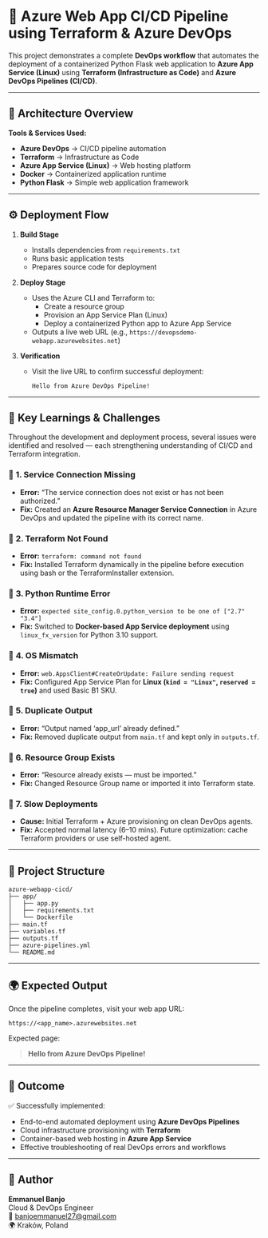 # 🚀 Azure Web App CI/CD Pipeline using Terraform & Azure DevOps

This project demonstrates a complete **DevOps workflow** that automates the deployment of a containerized Python Flask web application to **Azure App Service (Linux)** using **Terraform (Infrastructure as Code)** and **Azure DevOps Pipelines (CI/CD)**.

---

## 🧩 Architecture Overview

**Tools & Services Used:**
- **Azure DevOps** → CI/CD pipeline automation  
- **Terraform** → Infrastructure as Code  
- **Azure App Service (Linux)** → Web hosting platform  
- **Docker** → Containerized application runtime  
- **Python Flask** → Simple web application framework  

---

## ⚙️ Deployment Flow

1. **Build Stage**
   - Installs dependencies from `requirements.txt`
   - Runs basic application tests
   - Prepares source code for deployment

2. **Deploy Stage**
   - Uses the Azure CLI and Terraform to:
     - Create a resource group
     - Provision an App Service Plan (Linux)
     - Deploy a containerized Python app to Azure App Service
   - Outputs a live web URL (e.g., `https://devopsdemo-webapp.azurewebsites.net`)

3. **Verification**
   - Visit the live URL to confirm successful deployment:
     ```
     Hello from Azure DevOps Pipeline!
     ```

---

## 🧠 Key Learnings & Challenges

Throughout the development and deployment process, several issues were identified and resolved — each strengthening understanding of CI/CD and Terraform integration.

### 🔹 **1. Service Connection Missing**
- **Error:** “The service connection does not exist or has not been authorized.”
- **Fix:** Created an **Azure Resource Manager Service Connection** in Azure DevOps and updated the pipeline with its correct name.

### 🔹 **2. Terraform Not Found**
- **Error:** `terraform: command not found`
- **Fix:** Installed Terraform dynamically in the pipeline before execution using bash or the TerraformInstaller extension.

### 🔹 **3. Python Runtime Error**
- **Error:** `expected site_config.0.python_version to be one of ["2.7" "3.4"]`
- **Fix:** Switched to **Docker-based App Service deployment** using `linux_fx_version` for Python 3.10 support.

### 🔹 **4. OS Mismatch**
- **Error:** `web.AppsClient#CreateOrUpdate: Failure sending request`
- **Fix:** Configured App Service Plan for **Linux (`kind = "Linux"`, `reserved = true`)** and used Basic B1 SKU.

### 🔹 **5. Duplicate Output**
- **Error:** “Output named ‘app_url’ already defined.”
- **Fix:** Removed duplicate output from `main.tf` and kept only in `outputs.tf`.

### 🔹 **6. Resource Group Exists**
- **Error:** “Resource already exists — must be imported.”
- **Fix:** Changed Resource Group name or imported it into Terraform state.

### 🔹 **7. Slow Deployments**
- **Cause:** Initial Terraform + Azure provisioning on clean DevOps agents.
- **Fix:** Accepted normal latency (6–10 mins). Future optimization: cache Terraform providers or use self-hosted agent.

---

## 📂 Project Structure

```
azure-webapp-cicd/
├── app/
│   ├── app.py
│   ├── requirements.txt
│   └── Dockerfile
├── main.tf
├── variables.tf
├── outputs.tf
├── azure-pipelines.yml
└── README.md
```

---

## 🌍 Expected Output

Once the pipeline completes, visit your web app URL:
```
https://<app_name>.azurewebsites.net
```
Expected page:
> **Hello from Azure DevOps Pipeline!**

---

## 🏁 Outcome

✅ Successfully implemented:
- End-to-end automated deployment using **Azure DevOps Pipelines**
- Cloud infrastructure provisioning with **Terraform**
- Container-based web hosting in **Azure App Service**
- Effective troubleshooting of real DevOps errors and workflows

---

## 👤 Author

**Emmanuel Banjo**  
Cloud & DevOps Engineer  
📧 banjoemmanuel27@gmail.com  
🌍 Kraków, Poland  
